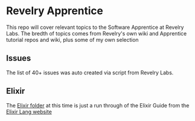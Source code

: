 # Revelry Apprentice
This repo will cover relevant topics to the Software Apprentice at Revelry Labs.  The bredth of topics comes from Revelry's own wiki and Apprentice tutorial repos and wiki, plus some of my own selection

## Issues
The list of 40+ issues was auto created via script from Revelry Labs.

## Elixir
The [Elixir folder](https://github.com/BenRongey/BenApprenticeship/tree/master/elixir) at this time is just a run through of the Elixir Guide from the [Elixir Lang website](https://elixir-lang.org/)
